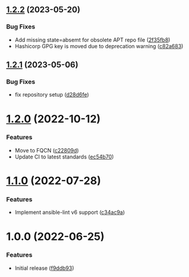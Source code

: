 ## [1.2.2](https://github.com/de-it-krachten/ansible-role-hashicorp/compare/v1.2.1...v1.2.2) (2023-05-20)


### Bug Fixes

* Add missing state=absemt for obsolete APT repo file ([2f35fb8](https://github.com/de-it-krachten/ansible-role-hashicorp/commit/2f35fb8ff4ddc0edbd58770a6b9860b8fd7842de))
* Hashicorp GPG key is moved due to deprecation warning ([c82a683](https://github.com/de-it-krachten/ansible-role-hashicorp/commit/c82a683f0fe11ca55ca557146db61d1212971dee))

## [1.2.1](https://github.com/de-it-krachten/ansible-role-hashicorp/compare/v1.2.0...v1.2.1) (2023-05-06)


### Bug Fixes

* fix repository setup ([d28d6fe](https://github.com/de-it-krachten/ansible-role-hashicorp/commit/d28d6fe2433fc4470b9963f55b07c08b13ff958f))

# [1.2.0](https://github.com/de-it-krachten/ansible-role-hashicorp/compare/v1.1.0...v1.2.0) (2022-10-12)


### Features

* Move to FQCN ([c22809d](https://github.com/de-it-krachten/ansible-role-hashicorp/commit/c22809d2f4ead69a9dc412699e7a4d3057e804e5))
* Update CI to latest standards ([ec54b70](https://github.com/de-it-krachten/ansible-role-hashicorp/commit/ec54b70422b84e8b833c14ec3fb712b4a268d82c))

# [1.1.0](https://github.com/de-it-krachten/ansible-role-hashicorp/compare/v1.0.0...v1.1.0) (2022-07-28)


### Features

* Implement ansible-lint v6 support ([c34ac9a](https://github.com/de-it-krachten/ansible-role-hashicorp/commit/c34ac9a547b793e5c754cabe95f0eea9865135b3))

# 1.0.0 (2022-06-25)


### Features

* Initial release ([f9ddb93](https://github.com/de-it-krachten/ansible-role-hashicorp/commit/f9ddb93ffd2689a3ec95c4a5fa5d1702078729ed))
